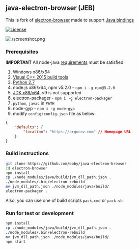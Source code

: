 ## java-electron-browser (JEB)

This is fork of [electron-browser](https://github.com/pfrazee/electron-browser) made to support [Java bindings](https://github.com/joeferner/node-java)

[![License](https://img.shields.io/badge/license-MIT-blue.svg)](LICENSE)

![./screenshot.png](./screenshot.png)

### Prerequisites

**IMPORTANT** All node-java [requirements](https://github.com/joeferner/node-java#installation) must be satisfied

1. Windows x86/x64
2. [Visual C++ 2015 build tools](http://landinghub.visualstudio.com/visual-cpp-build-tools)
3. [Python 2.7](https://www.python.org/ftp/python/2.7.14/python-2.7.14.msi)
4. node.js x86/x64, npm v5.2.0 - `npm i -g npm@5.2.0`
5. [JDK x86/x64](http://www.oracle.com/technetwork/java/javase/downloads/jdk8-downloads-2133151.html), v9 is not supported
6. electron-packager - `npm i -g electron-packager`
7. `python`, `javac` in `PATH`
8. node-gyp - `npm i -g node-gyp`
9. modify `config/config.json` file as below:
```json
{
    "defaults": {
        "location": "https://argunov.com" // Homepage URL
    }
}
```

### Build instructions

```bash
git clone https://github.com/ooby/java-electron-browser
cd electron-browser
npm install
cp ./node_modules/java/build/jvm_dll_path.json .
./node_modules/.bin/electron-rebuild
mv jvm_dll_path.json ./node_modules/java/build/
electron-packager .
```

Also, you can use one of build scripts `pack.cmd` or `pack.sh`

### Run for test or development

```bash
npm install
cp ./node_modules/java/build/jvm_dll_path.json .
./node_modules/.bin/electron-rebuild
mv jvm_dll_path.json ./node_modules/java/build/
npm start
```